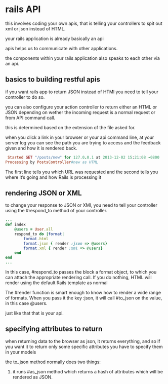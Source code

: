 # rails API

this involves coding your own apis, that is telling your controllers to spit out xml or json instead of HTML.

your rails application is already basically an api

apis helps us to communicate with other applications.

the components within your rails application also speaks to each other via an api.

## basics to building restful apis

if you want rails app to return JSON instead of HTMl you need to tell your controller to do so.

you can also configure your action controller to return either an HTML or JSON depending on wether the incoming request is a normal request or from API command call.

this is determined based on the extension of the file asked for.

when you click a link in your browser or your api command line, at your server log you can see the path you are trying to access and the feedback given and how it is rendered back.

```ruby
 Started GET "/posts/new" for 127.0.0.1 at 2013-12-02 15:21:08 -0800
Processing by PostsController#new as HTML
```

The first line tells you which URL was requested and the second tells you where it’s going and how Rails is processing it

## rendering JSON or XML

to change your response to JSON or XMl, you need to tell your controller using the #respond_to method of your controller.

```ruby
...
def index
    @users = User.all
    respond_to do |format|
        format.html
        format.json { render :json => @users}
        format.xml { render :xml => @users}
    end
end
...
```

In this case, #respond_to passes the block a format object, to which you can attach the appropriate rendering call. If you do nothing, HTML will render using the default Rails template as normal

The #render function is smart enough to know how to render a wide range of formats. When you pass it the key :json, it will call #to_json on the value, in this case @users.

just like that that is your api.

## specifying attributes to return

when returning data to the browser as json, it returns everything, and so if you want it to return only some specific attributes you have to specify them in your models

the to_json method normally does two things:

1. it runs #as_json method which returns a hash of attributes which will be rendered as JSON.
